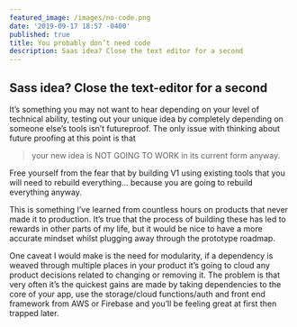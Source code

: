 ```yaml
---
featured_image: /images/no-code.png
date: '2019-09-17 18:57 -0400'
published: true
title: You probably don’t need code
description: Saas idea? Close the text editor for a second
---
```

## Sass idea? Close the text-editor for a second

It’s something you may not want to hear depending on your level of technical ability, testing out your unique idea by completely depending on someone else’s tools isn’t futureproof. The only issue with thinking about future proofing at this point is that 

> your new idea is NOT GOING TO WORK in its current form anyway.

Free yourself from the fear that by building V1 using existing tools that you will need to rebuild everything... because you are going to rebuild everything anyway. 

This is something I’ve learned from countless hours on products that never made it to production. It’s true that the process of building these has led to rewards in other parts of my life, but it would be nice to have a more accurate mindset whilst plugging away through the prototype roadmap.

One caveat I would make is the need for modularity, if a dependency is weaved through multiple places in your product it’s going to cloud any product decisions related to changing or removing it. The problem is that very often it’s the quickest gains are made by taking dependencies to the core of your app, use the storage/cloud functions/auth and front end framework from AWS or Firebase and you’ll be feeling great at first then trapped later.